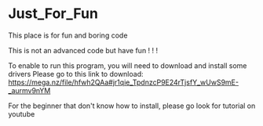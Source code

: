 # Just_For_Fun
This place is for fun and boring code

This is not an advanced code but have fun ! ! !

To enable to run this program, you  will need to download and install some drivers
Please go to this link to download: https://mega.nz/file/hfwh2QAa#jr1qie_TpdnzcP9E24rTjsfY_wUwS9mE-_aurmv9nYM

For the beginner that don't know how to install, please go look for tutorial on youtube
